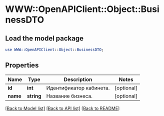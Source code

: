 # WWW::OpenAPIClient::Object::BusinessDTO

## Load the model package
```perl
use WWW::OpenAPIClient::Object::BusinessDTO;
```

## Properties
Name | Type | Description | Notes
------------ | ------------- | ------------- | -------------
**id** | **int** | Идентификатор кабинета. | [optional] 
**name** | **string** | Название бизнеса. | [optional] 

[[Back to Model list]](../README.md#documentation-for-models) [[Back to API list]](../README.md#documentation-for-api-endpoints) [[Back to README]](../README.md)


